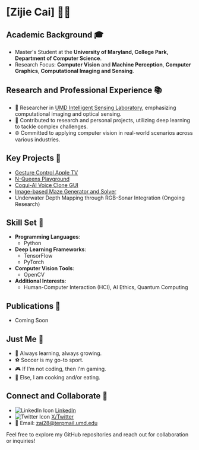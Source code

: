 # [Zijie Cai] 👨‍💻

## Academic Background 🎓
- Master's Student at the **University of Maryland, College Park, Department of Computer Science**.
- Research Focus: **Computer Vision** and **Machine Perception**, **Computer Graphics**, **Computational Imaging and Sensing**.

## Research and Professional Experience 📚
- 🧪 Researcher in [UMD Intelligent Sensing Laboratory](https://intelligent-sensing.github.io/), emphasizing computational imaging and optical sensing.
- 📝 Contributed to research and personal projects, utilizing deep learning to tackle complex challenges.
- 🌐 Committed to applying computer vision in real-world scenarios across various industries.

## Key Projects 🌟
- [Gesture Control Apple TV](https://github.com/zijie-cai/Gesture-Control-Apple-TV)
- [N-Queens Playground](https://github.com/zijie-cai/N-Queens-Playground)
- [Coqui-AI Voice Clone GUI](https://github.com/zijie-cai/coqui-ai-voice-clone-gui)
- [Image-based Maze Generator and Solver](https://github.com/zijie-cai/Image-based-Maze-Generator-and-Solver)
- Underwater Depth Mapping through RGB-Sonar Integration (Ongoing Research)

## Skill Set 🎯
- **Programming Languages**: 
  - Python
- **Deep Learning Frameworks**: 
  - TensorFlow
  - PyTorch 
- **Computer Vision Tools**:
  - OpenCV
- **Additional Interests**:
  - Human-Computer Interaction (HCI), AI Ethics, Quantum Computing
  
## Publications 📝
- Coming Soon

## Just Me 🕺
- 🌱 Always learning, always growing.
- ⚽ Soccer is my go-to sport.
- 🎮 If I'm not coding, then I'm gaming.
- 🍳 Else, I am cooking and/or eating.

## Connect and Collaborate 🤝
- ![LinkedIn Icon](https://img.icons8.com/color/20/000000/linkedin.png) [LinkedIn](https://www.linkedin.com/in/zai28/)
- ![Twitter Icon](https://img.icons8.com/color/20/000000/twitter.png) [X/Twitter](https://twitter.com/zcai28)
- 📧 Email: zai28@terpmail.umd.edu

Feel free to explore my GitHub repositories and reach out for collaboration or inquiries!

